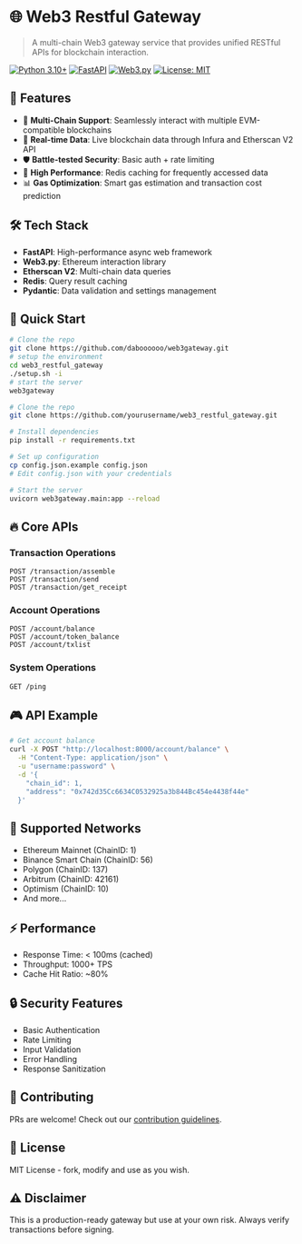 # 🌐 Web3 Restful Gateway

> A multi-chain Web3 gateway service that provides unified RESTful APIs for blockchain interaction.

[![Python 3.10+](https://img.shields.io/badge/python-3.10+-blue.svg)](https://www.python.org/downloads/)
[![FastAPI](https://img.shields.io/badge/FastAPI-0.68%2B-green.svg)](https://fastapi.tiangolo.com)
[![Web3.py](https://img.shields.io/badge/web3.py-6.0.0-orange.svg)](https://web3py.readthedocs.io/)
[![License: MIT](https://img.shields.io/badge/License-MIT-yellow.svg)](https://opensource.org/licenses/MIT)

## 🚀 Features

- 🔗 **Multi-Chain Support**: Seamlessly interact with multiple EVM-compatible blockchains
- 🔄 **Real-time Data**: Live blockchain data through Infura and Etherscan V2 API
- 🛡️ **Battle-tested Security**: Basic auth + rate limiting
- 🎯 **High Performance**: Redis caching for frequently accessed data
- 📊 **Gas Optimization**: Smart gas estimation and transaction cost prediction

## 🛠️ Tech Stack

- **FastAPI**: High-performance async web framework
- **Web3.py**: Ethereum interaction library
- **Etherscan V2**: Multi-chain data queries
- **Redis**: Query result caching
- **Pydantic**: Data validation and settings management

## 🔧 Quick Start

```bash
# Clone the repo
git clone https://github.com/daboooooo/web3gateway.git
# setup the environment
cd web3_restful_gateway
./setup.sh -i
# start the server
web3gateway
```

```bash
# Clone the repo
git clone https://github.com/yourusername/web3_restful_gateway.git

# Install dependencies
pip install -r requirements.txt

# Set up configuration
cp config.json.example config.json
# Edit config.json with your credentials

# Start the server
uvicorn web3gateway.main:app --reload

```

## 🔥 Core APIs

### Transaction Operations

```http
POST /transaction/assemble
POST /transaction/send
POST /transaction/get_receipt
```

### Account Operations

```http
POST /account/balance
POST /account/token_balance
POST /account/txlist
```

### System Operations

```http
GET /ping
```

## 🎮 API Example

```bash
# Get account balance
curl -X POST "http://localhost:8000/account/balance" \
  -H "Content-Type: application/json" \
  -u "username:password" \
  -d '{
    "chain_id": 1,
    "address": "0x742d35Cc6634C0532925a3b844Bc454e4438f44e"
  }'
```

## 🔌 Supported Networks

- Ethereum Mainnet (ChainID: 1)
- Binance Smart Chain (ChainID: 56)
- Polygon (ChainID: 137)
- Arbitrum (ChainID: 42161)
- Optimism (ChainID: 10)
- And more...

## ⚡️ Performance

- Response Time: < 100ms (cached)
- Throughput: 1000+ TPS
- Cache Hit Ratio: ~80%

## 🔒 Security Features

- Basic Authentication
- Rate Limiting
- Input Validation
- Error Handling
- Response Sanitization

## 🤝 Contributing

PRs are welcome! Check out our [contribution guidelines](CONTRIBUTING.md).

## 📜 License

MIT License - fork, modify and use as you wish.

## ⚠️ Disclaimer

This is a production-ready gateway but use at your own risk. Always verify transactions before signing.
